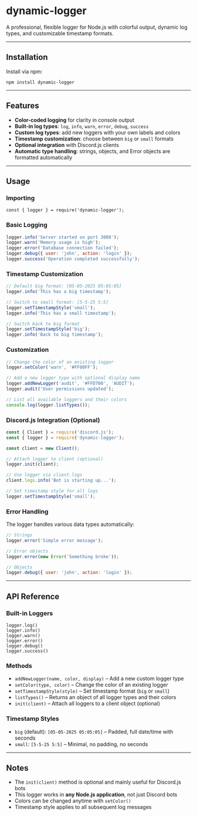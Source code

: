 # dynamic-logger

A professional, flexible logger for Node.js with colorful output, dynamic log types, and customizable timestamp formats.

---

## Installation

Install via npm:

`npm install dynamic-logger`

---

## Features

- **Color-coded logging** for clarity in console output  
- **Built-in log types**: `log`, `info`, `warn`, `error`, `debug`, `success`  
- **Custom log types**: add new loggers with your own labels and colors  
- **Timestamp customization**: choose between `big` or `small` formats  
- **Optional integration** with Discord.js clients  
- **Automatic type handling**: strings, objects, and Error objects are formatted automatically  

---

## Usage

### Importing

`const { logger } = require('dynamic-logger');`

### Basic Logging

```javascript
logger.info('Server started on port 3000');
logger.warn('Memory usage is high');
logger.error('Database connection failed');
logger.debug({ user: 'john', action: 'login' });
logger.success('Operation completed successfully');
```

### Timestamp Customization

```javascript
// Default big format: [05-05-2025 05:05:05]
logger.info('This has a big timestamp');

// Switch to small format: [5-5-25 5:5]
logger.setTimestampStyle('small');
logger.info('This has a small timestamp');

// Switch back to big format
logger.setTimestampStyle('big');
logger.info('Back to big timestamp');
```

### Customization

```javascript
// Change the color of an existing logger
logger.setColor('warn', '#FF00FF');

// Add a new logger type with optional display name
logger.addNewLogger('audit', '#FFD700', 'AUDIT');
logger.audit('User permissions updated');

// List all available loggers and their colors
console.log(logger.listTypes());
```

### Discord.js Integration (Optional)

```javascript
const { Client } = require('discord.js');
const { logger } = require('dynamic-logger');

const client = new Client();

// Attach logger to client (optional)
logger.init(client);

// Use logger via client.logs
client.logs.info('Bot is starting up...');

// Set timestamp style for all logs
logger.setTimestampStyle('small');
```

### Error Handling

The logger handles various data types automatically:

```javascript
// Strings
logger.error('Simple error message');

// Error objects
logger.error(new Error('Something broke'));

// Objects
logger.debug({ user: 'john', action: 'login' });
```

---

## API Reference

### Built-in Loggers

`logger.log()`  
`logger.info()`  
`logger.warn()`  
`logger.error()`  
`logger.debug()`  
`logger.success()`

### Methods

- `addNewLogger(name, color, display)` – Add a new custom logger type  
- `setColor(type, color)` – Change the color of an existing logger  
- `setTimestampStyle(style)` – Set timestamp format (`big` or `small`)  
- `listTypes()` – Returns an object of all logger types and their colors  
- `init(client)` – Attach all loggers to a client object (optional)

### Timestamp Styles

- `big` (default): `[05-05-2025 05:05:05]` – Padded, full date/time with seconds  
- `small`: `[5-5-25 5:5]` – Minimal, no padding, no seconds

---

## Notes

- The `init(client)` method is optional and mainly useful for Discord.js bots  
- This logger works in **any Node.js application**, not just Discord bots  
- Colors can be changed anytime with `setColor()`  
- Timestamp style applies to all subsequent log messages
